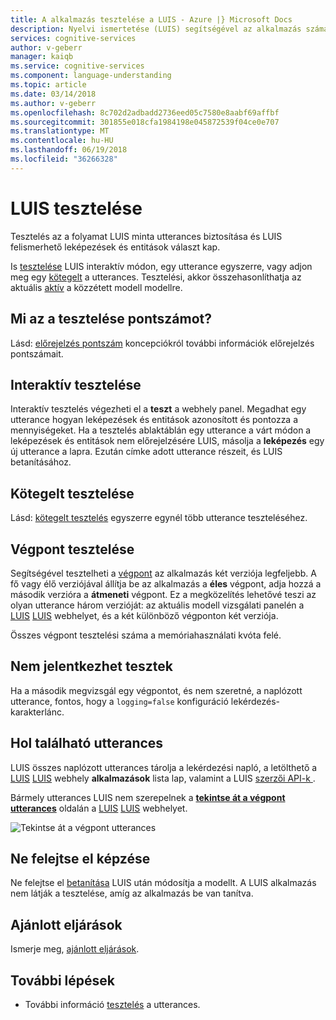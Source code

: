 ```yaml
---
title: A alkalmazás tesztelése a LUIS - Azure |} Microsoft Docs
description: Nyelvi ismertetése (LUIS) segítségével az alkalmazás számára, pontosítsa és a nyelvi megértése folyamatosan működik.
services: cognitive-services
author: v-geberr
manager: kaiqb
ms.service: cognitive-services
ms.component: language-understanding
ms.topic: article
ms.date: 03/14/2018
ms.author: v-geberr
ms.openlocfilehash: 8c702d2adbadd2736eed05c7580e8aabf69affbf
ms.sourcegitcommit: 301855e018cfa1984198e045872539f04ce0e707
ms.translationtype: MT
ms.contentlocale: hu-HU
ms.lasthandoff: 06/19/2018
ms.locfileid: "36266328"
---
```

# <a name="testing-in-luis"></a>LUIS tesztelése

Tesztelés az a folyamat LUIS minta utterances biztosítása és LUIS felismerhető leképezések és entitások választ kap. 

Is [tesztelése](interactive-test.md) LUIS interaktív módon, egy utterance egyszerre, vagy adjon meg egy [kötegelt](luis-concept-batch-test.md) a utterances. Tesztelési, akkor összehasonlíthatja az aktuális [aktív](luis-concept-version.md#active-version) a közzétett modell modellre. 

<a name="A-test-score"></a>
<a name="Score-all-intents"></a>
<a name="E-(exponent)-notation"></a>
## <a name="what-is-a-score-in-testing"></a>Mi az a tesztelése pontszámot?
Lásd: [előrejelzés pontszám](luis-concept-prediction-score.md) koncepciókról további információk előrejelzés pontszámait.

## <a name="interactive-testing"></a>Interaktív tesztelése
Interaktív tesztelés végezheti el a **teszt** a webhely panel. Megadhat egy utterance hogyan leképezések és entitások azonosított és pontozza a mennyiségeket. Ha a tesztelés ablaktáblán egy utterance a várt módon a leképezések és entitások nem előrejelzésére LUIS, másolja a **leképezés** egy új utterance a lapra. Ezután címke adott utterance részeit, és LUIS betanításához. 

## <a name="batch-testing"></a>Kötegelt tesztelése
Lásd: [kötegelt tesztelés](luis-concept-batch-test.md) egyszerre egynél több utterance teszteléséhez.

## <a name="endpoint-testing"></a>Végpont tesztelése
Segítségével tesztelheti a [végpont](luis-glossary.md#endpoint) az alkalmazás két verziója legfeljebb. A fő vagy élő verziójával állítja be az alkalmazás a **éles** végpont, adja hozzá a második verzióra a **átmeneti** végpont. Ez a megközelítés lehetővé teszi az olyan utterance három verzióját: az aktuális modell vizsgálati panelén a [LUIS] [ LUIS] webhelyet, és a két különböző végponton két verziója. 

Összes végpont tesztelési száma a memóriahasználati kvóta felé. 

## <a name="do-not-log-tests"></a>Nem jelentkezhet tesztek
Ha a második megvizsgál egy végpontot, és nem szeretné, a naplózott utterance, fontos, hogy a `logging=false` konfiguráció lekérdezés-karakterlánc.

## <a name="where-to-find-utterances"></a>Hol található utterances
LUIS összes naplózott utterances tárolja a lekérdezési napló, a letölthető a [LUIS] [ LUIS] webhely **alkalmazások** lista lap, valamint a LUIS [szerzői API-k ](https://aka.ms/luis-authoring-apis). 

Bármely utterances LUIS nem szerepelnek a **[tekintse át a végpont utterances](label-suggested-utterances.md)** oldalán a [LUIS] [ LUIS] webhelyet. 

![Tekintse át a végpont utterances](./media/luis-concept-test/review-endpoint-utterances.png)
 
## <a name="remember-to-train"></a>Ne felejtse el képzése
Ne felejtse el [betanítása](luis-how-to-train.md) LUIS után módosítja a modellt. A LUIS alkalmazás nem látják a tesztelése, amíg az alkalmazás be van tanítva. 

## <a name="best-practices"></a>Ajánlott eljárások
Ismerje meg, [ajánlott eljárások](luis-concept-best-practices.md).

## <a name="next-steps"></a>További lépések

* További információ [tesztelés](interactive-test.md) a utterances.

[LUIS]: https://docs.microsoft.com/azure/cognitive-services/luis/luis-reference-regions